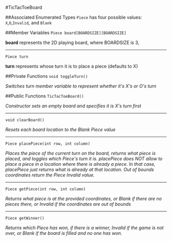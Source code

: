 #TicTacToeBoard

##Associated Enumerated Types
`Piece` has four possible values: `X`,`O`,`Invalid`, and `Blank`

##Member Variables
`Piece board[BOARDSIZE][BOARDSIZE]` 

**board** represents the 2D playing board, where BOARDSIZE is 3, 
___
`Piece turn` 

**turn** represents whose turn it is to place a piece (defaults to X)

##Private Functions
`void toggleTurn()`  	

*Switches turn member variable to represent whether it's X's or O's turn*
  	
##Public Functions
`TicTacToeBoard()`

*Constructor sets an empty board and specifies it is X's turn first*
___

`void clearBoard()`

*Resets each board location to the Blank Piece value*
___

`Piece placePiece(int row, int column)`

*Places the piece of the current turn on the board, returns what piece is 
placed, and toggles which Piece's turn it is. placePiece does NOT allow to 
place a piece in a location where there is already a piece. In that case, 
placePiece just returns what is already at that location. Out of bounds 
coordinates return the Piece Invalid value.*
___

`Piece getPiece(int row, int column)`

*Returns what piece is at the provided coordinates, or Blank if there
are no pieces there, or Invalid if the coordinates are out of bounds*
___

`Piece getWinner()`

*Returns which Piece has won, if there is a winner, Invalid if the game
is not over, or Blank if the board is filled and no one has won.*